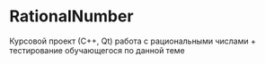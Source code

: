 # RationalNumber
Курсовой проект (С++, Qt) работа с рациональными числами + тестирование обучающегося по данной теме
